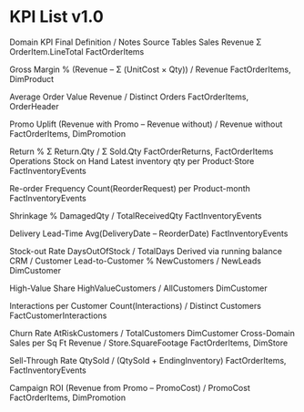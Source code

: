 # KPI List v1.0 

Domain
KPI
Final Definition / Notes
Source Tables
Sales
Revenue
Σ OrderItem.LineTotal
FactOrderItems

Gross Margin %
(Revenue – Σ (UnitCost × Qty)) / Revenue
FactOrderItems, DimProduct

Average Order Value
Revenue / Distinct Orders
FactOrderItems, OrderHeader

Promo Uplift
(Revenue with Promo – Revenue without) / Revenue without
FactOrderItems, DimPromotion

Return %
Σ Return.Qty / Σ Sold.Qty
FactOrderReturns, FactOrderItems
Operations
Stock on Hand
Latest inventory qty per Product⋅Store
FactInventoryEvents

Re-order Frequency
Count(ReorderRequest) per Product-month
FactInventoryEvents

Shrinkage %
DamagedQty / TotalReceivedQty
FactInventoryEvents

Delivery Lead-Time
Avg(DeliveryDate – ReorderDate)
FactInventoryEvents

Stock-out Rate
DaysOutOfStock / TotalDays
Derived via running balance
CRM / Customer
Lead-to-Customer %
NewCustomers / NewLeads
DimCustomer

High-Value Share
HighValueCustomers / AllCustomers
DimCustomer

Interactions per Customer
Count(Interactions) / Distinct Customers
FactCustomerInteractions

Churn Rate
AtRiskCustomers / TotalCustomers
DimCustomer
Cross-Domain
Sales per Sq Ft
Revenue / Store.SquareFootage
FactOrderItems, DimStore

Sell-Through Rate
QtySold / (QtySold + EndingInventory)
FactOrderItems, FactInventoryEvents

Campaign ROI
(Revenue from Promo – PromoCost) / PromoCost
FactOrderItems, DimPromotion
